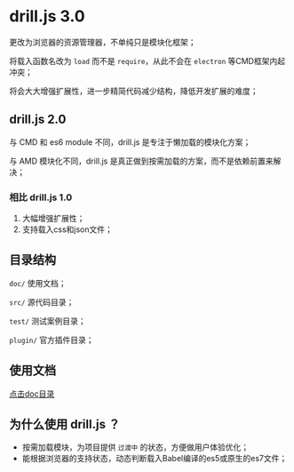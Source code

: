 # drill.js 3.0

更改为浏览器的资源管理器，不单纯只是模块化框架；

将载入函数名改为 `load` 而不是 `require`，从此不会在 `electron` 等CMD框架内起冲突；

将会大大增强扩展性，进一步精简代码减少结构，降低开发扩展的难度；

## drill.js 2.0

与 CMD 和 es6 module 不同，drill.js 是专注于懒加载的模块化方案；

与 AMD 模块化不同，drill.js 是真正做到按需加载的方案，而不是依赖前置来解决；

### 相比 drill.js 1.0

1. 大幅增强扩展性；
2. 支持载入css和json文件；

## 目录结构

`doc/` 使用文档；

`src/` 源代码目录；

`test/` 测试案例目录；

`plugin/` 官方插件目录；

## 使用文档

[点击doc目录](doc/README.md)

## 为什么使用 drill.js ？

* 按需加载模块，为项目提供 `过渡中` 的状态，方便做用户体验优化；
* 能根据浏览器的支持状态，动态判断载入Babel编译的es5或原生的es7文件；
